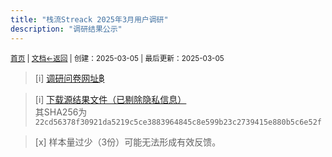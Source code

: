 ```yaml
---
title: "栈流Streack 2025年3月用户调研"
description: "调研结果公示"
---
```

<small id="old_menu"><a href="/Streack/">首页</a> | <a href="/Streack/doc/">文档</a></small><small><a href="../">←返回</a> |
 创建：2025-03-05 | 最后更新：2025-03-05</small><br>

> [i] [调研问卷网址฿](https://wj.qq.com/s2/18233207/e73e/)

> [i] [下载源结果文件（已剔除隐私信息）](./22cd56378f30921da5219c5ce3883964845c8e599b23c2739415e880b5c6e52f.csv)<br>其SHA256为`22cd56378f30921da5219c5ce3883964845c8e599b23c2739415e880b5c6e52f`

> [x] 样本量过少（3份）可能无法形成有效反馈。

<script src="https://rs.kdxiaoyi.top/res/scripts/js/sober@1.0.6.min.js"></script><script src="https://kdxiaoyi.top/Streack/page/js/pmd.js"></script><script src="https://rs.kdxiaoyi.top/res/scripts/js/pmd-reRender.min.js"></script>